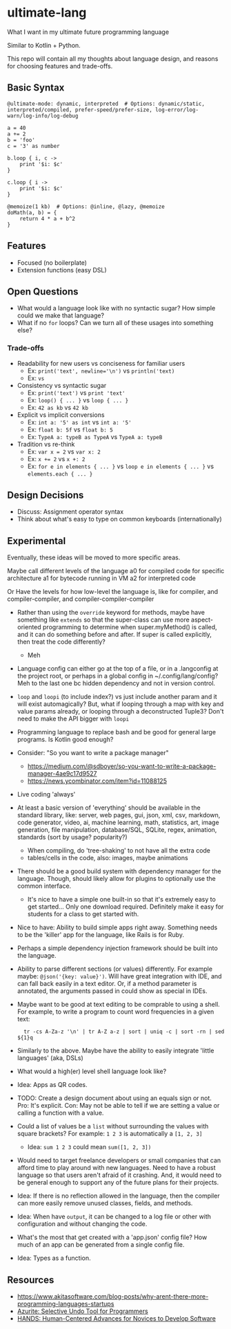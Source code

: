 # ultimate-lang
What I want in my ultimate future programming language

Similar to Kotlin + Python.

This repo will contain all my thoughts about language design, and reasons for choosing features and trade-offs.



## Basic Syntax

```
@ultimate-mode: dynamic, interpreted  # Options: dynamic/static, interpreted/compiled, prefer-speed/prefer-size, log-error/log-warn/log-info/log-debug

a = 40
a += 2
b = 'foo'
c = '3' as number

b.loop { i, c ->
    print '$i: $c'
}

c.loop { i ->
    print '$i: $c'
}

@memoize(1 kb)  # Options: @inline, @lazy, @memoize
doMath(a, b) = {
    return 4 * a + b^2
}
```



## Features
- Focused (no boilerplate)
- Extension functions (easy DSL)



## Open Questions
- What would a language look like with no syntactic sugar? How simple could we make that language?
- What if no `for` loops? Can we turn all of these usages into something else?

### Trade-offs
- Readability for new users vs conciseness for familiar users
  - Ex: `print('text', newline='\n')` vs `println('text)`
  - Ex: `` vs ``
- Consistency vs syntactic sugar
  - Ex: `print('text')` vs `print 'text'`
  - Ex: `loop() { ... }` vs `loop { ... }`
  - Ex:   `42 as kb` vs `42 kb`
- Explicit vs implicit conversions
  - Ex: `int a: '5' as int` vs `int a: '5'`
  - Ex: `float b: 5f` vs `float b: 5`
  - Ex: `TypeA a: typeB as TypeA` vs `TypeA a: typeB`
- Tradition vs re-think
  - Ex: `var x = 2` vs `var x: 2`
  - Ex: `x += 2` vs `x +: 2`
  - Ex: `for e in elements { ... }` vs `loop e in elements { ... }` vs `elements.each { ... }`
  


## Design Decisions
- Discuss: Assignment operator syntax
- Think about what's easy to type on common keyboards (internationally)



## Experimental
Eventually, these ideas will be moved to more specific areas.

Maybe call different levels of the language
 a0 for compiled code for specific architecture
 a1 for bytecode running in VM
 a2 for interpreted code

Or
Have the levels for how low-level the language is, like for compiler, and compiler-compiler, and compiler-compiler-compiler

- Rather than using the `override` keyword for methods, maybe have something like `extends` so that the super-class can use more aspect-oriented programming to determine when super.myMethod() is called, and it can do something before and after. If super is called explicitly, then treat the code differently?
    - Meh

- Language config can either go at the top of a file, or in a .langconfig at the project root, or perhaps in a global config in ~/.config/lang/config? Meh to the last one bc hidden dependency and not in version control.

- `loop` and `loopi` (to include index?) vs just include another param and it will exist automagically? But, what if looping through a map with key and value params already, or looping through a deconstructed Tuple3? Don't need to make the API bigger with `loopi`

- Programming language to replace bash and be good for general large programs. Is Kotlin good enough?

- Consider: "So you want to write a package manager"
    - https://medium.com/@sdboyer/so-you-want-to-write-a-package-manager-4ae9c17d9527
    - https://news.ycombinator.com/item?id=11088125

- Live coding 'always'
- At least a basic version of 'everything' should be available in the standard library, like: server, web pages, gui, json, xml, csv, markdown, code generator, video, ai, machine learning, math, statistics, art, image generation, file manipulation, database/SQL, SQLite, regex, animation, standards (sort by usage? popularity?)
    - When compiling, do 'tree-shaking' to not have all the extra code
    - tables/cells in the code, also: images, maybe animations
- There should be a good build system with dependency manager for the language. Though, should likely allow for plugins to optionally use the common interface.
    - It's nice to have a simple one built-in so that it's extremely easy to get started... Only one download required. Definitely make it easy for students for a class to get started with.
- Nice to have: Ability to build simple apps right away. Something needs to be the 'killer' app for the language, like Rails is for Ruby.
- Perhaps a simple dependency injection framework should be built into the language.
- Ability to parse different sections (or values) differently. For example maybe: `@json('{key: value}')`. Will have great integration with IDE, and can fall back easily in a text editor. Or, if a method parameter is annotated, the arguments passed in could show as special in IDEs.
- Maybe want to be good at text editing to be comprable to using a shell. For example, to write a program to count word frequencies in a given text:

        tr -cs A-Za-z '\n' | tr A-Z a-z | sort | uniq -c | sort -rn | sed ${1}q

- Similarly to the above. Maybe have the ability to easily integrate 'little languages' (aka, DSLs)
- What would a high(er) level shell language look like?
- Idea: Apps as QR codes.
- TODO: Create a design document about using an equals sign or not. Pro: It's explicit. Con: May not be able to tell if we are setting a value or calling a function with a value.
- Could a list of values be a `list` without surrounding the values with square brackets? For example: `1 2 3` is automatically a `[1, 2, 3]`
    - Idea: `sum 1 2 3` could mean `sum([1, 2, 3])`
- Would need to target freelance developers or small companies that can afford time to play around with new languages. Need to have a robust language so that users aren't afraid of it crashing. And, it would need to be general enough to support any of the future plans for their projects.
- Idea: If there is no reflection allowed in the language, then the compiler can more easily remove unused classes, fields, and methods.
- Idea: When have `output`, it can be changed to a log file or other with configuration and without changing the code.
- What's the most that get created with a 'app.json' config file? How much of an app can be generated from a single config file.
- Idea: Types as a function.



## Resources
- https://www.akitasoftware.com/blog-posts/why-arent-there-more-programming-languages-startups
- [Azurite: Selective Undo Tool for Programmers](https://www.youtube.com/watch?v=4PH9-qi-yTQ)
- [HANDS: Human-Centered Advances for Novices to Develop Software](https://www.youtube.com/watch?v=zyrqcYxqDtI)
